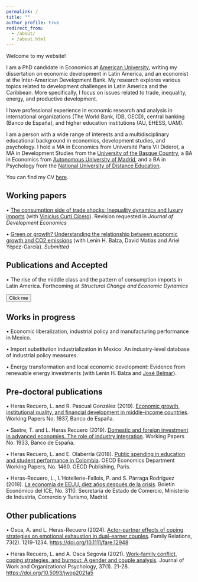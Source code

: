 ```yaml
---
permalink: /
title: ""
author_profile: true
redirect_from: 
  - /about/
  - /about.html
---
```


Welcome to my website!

I am a PhD candidate in Economics at [American University](https://www.american.edu/cas/economics/), writing my dissertation on economic development in Latin America, and an economist at the Inter-American Development Bank. My research explores various topics related to development challenges in Latin America and the Caribbean. More specifically, I focus on issues related to trade, inequality, energy, and productive development.

I have professional experience in economic research and analysis in international organizations (The World Bank, IDB, OECD), central banking (Banco de España), and higher education institutions (AU, EHESS, UAM).

I am a person with a wide range of interests and a multidisciplinary educational background in economics, development studies, and psychology. I hold a MA in Economics from Université Paris VII Diderot, a MA in Development Studies from the [University of the Basque Country](https://www.hegoa.ehu.eus/), a BA in Economics from [Autonomous University of Madrid](https://www.uam.es/economicas/inicio), and a BA in Psychology from the [National University of Distance Education](https://www.uned.es/universidad/facultades/psicologia.html). 

You can find my CV [here](https://lauraherasrec.github.io/files/CV_LauraHerasRecuero_simplified.pdf). 

## Working papers
• [The consumption side of trade shocks: Inequality dynamics and luxury imports](https://osf.io/preprints/socarxiv/9kh2g_v1) (with [Vinicius Curti Cícero](https://vcicero.github.io/)). Revision requested in _Journal of Development Economics_

• [Green or growth? Understanding the relationship between economic growth and CO2 emissions](https://publications.iadb.org/en/green-or-growth-understanding-relationship-between-economic-growth-and-co2-emissions) (with Lenin H. Balza, David Matias and Ariel Yépez-García). _Submitted_

## Publications and Accepted
• The rise of the middle class and the pattern of consumption imports in Latin America. Forthcoming at _Structural Change and Economic Dynamics_ <form action="https://papers.ssrn.com/sol3/papers.cfm?abstract_id=4741057/" method="get" target="_blank"><button type="submit">Click me</button></form>

## Works in progress
• Economic liberalization, industrial policy and manufacturing performance in Mexico.

• Import substitution industrialization in Mexico: An industry-level database of industrial policy measures.

• Energy transformation and local economic development: Evidence from renewable energy investments (with Lenin H. Balza and [José Belmar](https://www.josebelmar.com/)).

## Pre-doctoral publications
• Heras Recuero, L. and R. Pascual González (2019). [Economic growth, institutional quality, and financial development in middle-income countries](https://www.bde.es/f/webbde/SES/Secciones/Publicaciones/PublicacionesSeriadas/DocumentosTrabajo/19/Fich/dt1937e.pdf). Working Papers No. 1937, Banco de España.

• Sastre, T. and L. Heras Recuero (2019). [Domestic and foreign investment in advanced economies. The role of industry integration](https://www.bde.es/f/webbde/SES/Secciones/Publicaciones/PublicacionesSeriadas/DocumentosTrabajo/19/Fich/dt1933e.pdf). Working Papers No. 1933, Banco de España.

• Heras Recuero, L. and E. Olaberría (2018). [Public spending in education and student performance in Colombia](https://www.oecd-ilibrary.org/economics/public-spending-in-education-and-student-s-performance-in-colombia_282d9700-en). OECD Economics Department Working Papers, No. 1460. OECD Publishing, Paris.

• Heras-Recuero, L., L'Hotellerie-Fallois, P. and S. Párraga Rodríguez (2019). [La economía de EEUU, diez años después de la crisis](https://dialnet.unirioja.es/servlet/articulo?codigo=7071539). Boletín Económico del ICE, No. 3110. Secretaría de Estado de Comercio, Ministerio de Industria, Comercio y Turismo, Madrid.

## Other publications
• Osca, A. and L. Heras-Recuero (2024). [Actor-partner effects of coping strategies on emotional exhaustion in dual-earner couples](https://onlinelibrary.wiley.com/doi/full/10.1111/fare.12948). Family Relations, 73(2). 1219-1234. https://doi.org/10.1111/fare.12948

• Heras Recuero, L. and A. Osca Segovia (2021). [Work-family conflict, coping strategies, and burnout: A gender and couple analysis](https://journals.copmadrid.org/jwop/art/jwop2021a5). Journal of Work and Organizational Psychology, 37(1). 21-28. https://doi.org/10.5093/jwop2021a5
